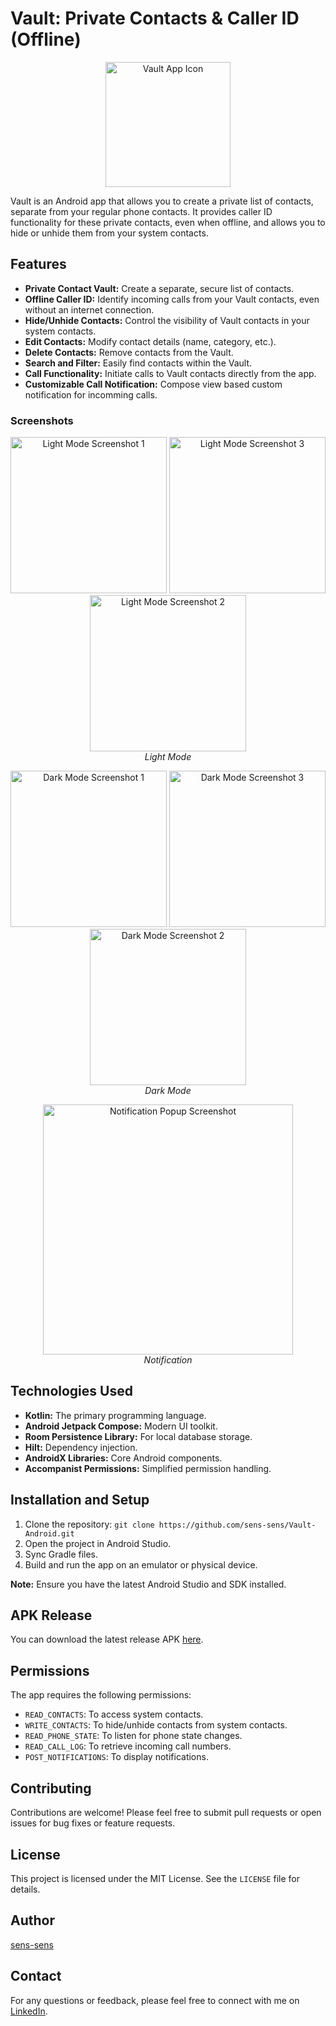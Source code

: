 # Vault: Private Contacts & Caller ID (Offline)

<p align="center">
  <img src="assets/app_icon.png" alt="Vault App Icon" width="200">
</p>

Vault is an Android app that allows you to create a private list of contacts, separate from your
regular phone contacts. It provides caller ID functionality for these private contacts, even when
offline, and allows you to hide or unhide them from your system contacts.

## Features

* **Private Contact Vault:** Create a separate, secure list of contacts.
* **Offline Caller ID:** Identify incoming calls from your Vault contacts, even without an internet
  connection.
* **Hide/Unhide Contacts:** Control the visibility of Vault contacts in your system contacts.
* **Edit Contacts:** Modify contact details (name, category, etc.).
* **Delete Contacts:** Remove contacts from the Vault.
* **Search and Filter:** Easily find contacts within the Vault.
* **Call Functionality:** Initiate calls to Vault contacts directly from the app.
* **Customizable Call Notification:** Compose view based custom notification for incomming calls.

### Screenshots

<p align="center">
  <img src="assets/screenshots/vault_screen_light.png" alt="Light Mode Screenshot 1" width="250">
  <img src="assets/screenshots/vault_screen_swipe_light.png" alt="Light Mode Screenshot 3" width="250">
  <img src="assets/screenshots/add_contacts_light.png" alt="Light Mode Screenshot 2" width="250">
  <br>
  <i>Light Mode</i>
</p>

<p align="center">
  <img src="assets/screenshots/vault_screen_dark.png" alt="Dark Mode Screenshot 1" width="250">
  <img src="assets/screenshots/vault_screen_swipe_dark.png" alt="Dark Mode Screenshot 3" width="250">
  <img src="assets/screenshots/add_contacts_dark.png" alt="Dark Mode Screenshot 2" width="250">
  <br>
  <i>Dark Mode</i>
</p>

<p align="center">
  <img align="top" src="assets/screenshots/popup.png" alt="Notification Popup Screenshot" width="400">
  <br>
<i>Notification</i>
</p>

## Technologies Used

* **Kotlin:** The primary programming language.
* **Android Jetpack Compose:** Modern UI toolkit.
* **Room Persistence Library:** For local database storage.
* **Hilt:** Dependency injection.
* **AndroidX Libraries:** Core Android components.
* **Accompanist Permissions:** Simplified permission handling.

## Installation and Setup

1. Clone the repository: `git clone https://github.com/sens-sens/Vault-Android.git`
2. Open the project in Android Studio.
3. Sync Gradle files.
4. Build and run the app on an emulator or physical device.

**Note:** Ensure you have the latest Android Studio and SDK installed.

## APK Release

You can download the latest release APK [here](link/to/your/release.apk).

## Permissions

The app requires the following permissions:

* `READ_CONTACTS`: To access system contacts.
* `WRITE_CONTACTS`: To hide/unhide contacts from system contacts.
* `READ_PHONE_STATE`: To listen for phone state changes.
* `READ_CALL_LOG`: To retrieve incoming call numbers.
* `POST_NOTIFICATIONS`: To display notifications.

## Contributing

Contributions are welcome! Please feel free to submit pull requests or open issues for bug fixes or
feature requests.

## License

This project is licensed under the MIT License. See the `LICENSE` file for details.

## Author

[sens-sens](https://github.com/sens-sens)

## Contact

For any questions or feedback, please feel free to connect with me
on [LinkedIn](https://www.linkedin.com/in/senthil-sens/).